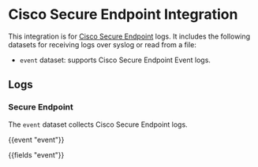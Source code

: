 # Cisco Secure Endpoint Integration

This integration is for [Cisco Secure Endpoint](https://developer.cisco.com/amp-for-endpoints/) logs. It includes the following
datasets for receiving logs over syslog or read from a file:

- `event` dataset: supports Cisco Secure Endpoint Event logs.

## Logs

### Secure Endpoint

The `event` dataset collects Cisco Secure Endpoint logs.

{{event "event"}}

{{fields "event"}}
